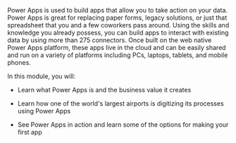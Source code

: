 Power Apps is used to build apps that allow you to take action on your data. Power Apps is great for replacing paper forms, legacy solutions, or just that spreadsheet that you and a few coworkers pass around. Using the skills and knowledge you already possess, you can build apps to interact with existing data by using more than 275 connectors. Once built on the web native Power Apps platform, these apps live in the cloud and can be easily shared and run on a variety of platforms including PCs, laptops, tablets, and mobile phones.  

In this module, you will:

- Learn what Power Apps is and the business value it creates

- Learn how one of the world's largest airports is digitizing its processes using Power Apps 

- See Power Apps in action and learn some of the options for making your first app